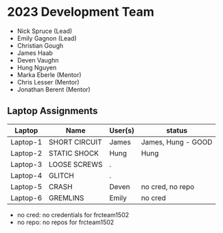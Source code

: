 # 2023 Development Team
* Nick Spruce (Lead)
* Emily Gagnon (Lead)
* Christian Gough
* James Haab
* Deven Vaughn
* Hung Nguyen
* Marka Eberle (Mentor)
* Chris Lesser (Mentor)
* Jonathan Berent (Mentor)

## Laptop Assignments
Laptop   | Name          | User(s) | status
---      | ---           | ---     | ---
Laptop-1 | SHORT CIRCUIT | James   | James, Hung - GOOD
Laptop-2 | STATIC SHOCK  | Hung    | Hung
Laptop-3 | LOOSE SCREWS  | .       |
Laptop-4 | GLITCH        | .       |
Laptop-5 | CRASH         | Deven   | no cred, no repo
Laptop-6 | GREMLINS      | Emily   | no cred

* no cred: no credentials for frcteam1502
* no repo: no repos for frcteam1502